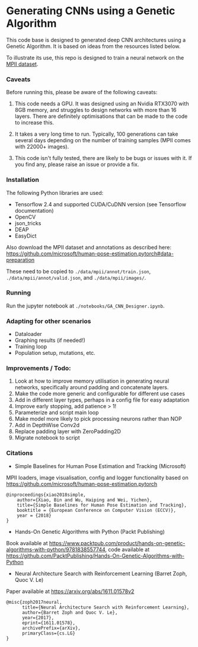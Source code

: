 # Generating CNNs using a Genetic Algorithm

This code base is designed to generated deep CNN architectures using a Genetic Algorithm. It is based on ideas from the 
resources listed below.

To illustrate its use, this repo is designed to train a neural network on the [MPII dataset](http://human-pose.mpi-inf.mpg.de/).

### Caveats

Before running this, please be aware of the following caveats:

1. This code needs a GPU. It was designed using an Nvidia RTX3070 with 8GB memory, and struggles to design networks with 
   more than 16 layers. There are definitely optimisations that can be made to the code to increase this.
   
1. It takes a very long time to run. Typically, 100 generations can take several days depending on the number of training 
   samples (MPII comes with 22000+ images).

1. This code isn't fully tested, there are likely to be bugs or issues with it. If you find any, please raise an issue or provide a fix. 



### Installation

The following Python libraries are used:

* Tensorflow 2.4 and supported CUDA/CuDNN version (see Tensorflow documentation)
* OpenCV
* json_tricks
* DEAP
* EasyDict

Also download the MPII dataset and annotations as described here:
https://github.com/microsoft/human-pose-estimation.pytorch#data-preparation

These need to be copied to `./data/mpii/annot/train.json`, `./data/mpii/annot/valid.json`, and `./data/mpii/images/`.

### Running

Run the jupyter notebook at `./notebooks/GA_CNN_Designer.ipynb`.

### Adapting for other scenarios

* Dataloader
* Graphing results (if needed!)
* Training loop
* Population setup, mutations, etc. 


### Improvements / Todo:

1. Look at how to improve memory utilisation in generating neural networks, specifically around padding and 
   concatenate layers.
1. Make the code more generic and configurable for different use cases
1. Add in different layer types, perhaps in a config file for easy adaptation
1. Improve early stopping, add patience > 1!
1. Parameterize and script main loop
1. Make model more likely to pick processing neurons rather than NOP
1. Add in DepthWise Conv2d
1. Replace padding layer with ZeroPadding2D  
1. Migrate notebook to script

### Citations

* Simple Baselines for Human Pose Estimation and Tracking (Microsoft)

MPII loaders, image visualisation, config and logger functionality based on https://github.com/microsoft/human-pose-estimation.pytorch

```
@inproceedings{xiao2018simple,
    author={Xiao, Bin and Wu, Haiping and Wei, Yichen},
    title={Simple Baselines for Human Pose Estimation and Tracking},
    booktitle = {European Conference on Computer Vision (ECCV)},
    year = {2018}
}
```

* Hands-On Genetic Algorithms with Python (Packt Publishing)

Book available at https://www.packtpub.com/product/hands-on-genetic-algorithms-with-python/9781838557744, code available
at https://github.com/PacktPublishing/Hands-On-Genetic-Algorithms-with-Python

* Neural Architecture Search with Reinforcement Learning (Barret Zoph, Quoc V. Le)

Paper available at https://arxiv.org/abs/1611.01578v2

```
@misc{zoph2017neural,
      title={Neural Architecture Search with Reinforcement Learning}, 
      author={Barret Zoph and Quoc V. Le},
      year={2017},
      eprint={1611.01578},
      archivePrefix={arXiv},
      primaryClass={cs.LG}
}
```
